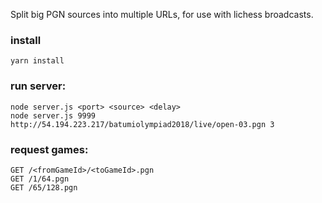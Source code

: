 Split big PGN sources into multiple URLs, for use with lichess broadcasts.

### install

    yarn install

### run server:
    node server.js <port> <source> <delay>
    node server.js 9999 http://54.194.223.217/batumiolympiad2018/live/open-03.pgn 3

### request games:
    GET /<fromGameId>/<toGameId>.pgn
    GET /1/64.pgn
    GET /65/128.pgn

